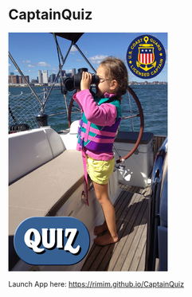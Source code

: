 # CaptainQuiz

<a href="https://rimim.github.io/CaptainQuiz">
  <img width="320" height="480" src="https://raw.githubusercontent.com/rimim/CaptainQuiz/refs/heads/main/Default.png">
</a>

Launch App here:
https://rimim.github.io/CaptainQuiz
